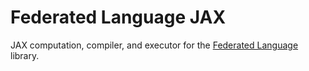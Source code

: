 # Federated Language JAX

JAX computation, compiler, and executor for the
[Federated Language](https://github.com/google-parfait/federated-language/)
library.

